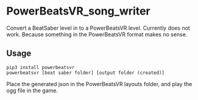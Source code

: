 # PowerBeatsVR_song_writer
Convert a BeatSaber level in to a PowerBeatsVR level.
Currently does not work. Because something in the PowerBeatsVR format makes no sense.


## Usage

```
pip3 install powerbeatsvr
powerbeatsvr [beat saber folder] [output folder (created)]
```

Place the generated json in the PowerBeatsVR layouts folder, and play the ogg file in the game.
